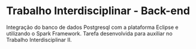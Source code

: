 # Trabalho Interdisciplinar - Back-end
Integração do banco de dados Postgresql com a plataforma Eclipse e utilizando o Spark Framework. Tarefa desenvolvida para auxiliar no Trabalho Interdisciplinar II.
